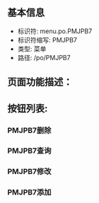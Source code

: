 
## 基本信息

- 标识符: menu.po.PMJPB7
- 标识符缩写: PMJPB7
- 类型: 菜单
- 路径: /po/PMJPB7

## 页面功能描述：





## 按钮列表:


### PMJPB7删除



### PMJPB7查询



### PMJPB7修改



### PMJPB7添加


